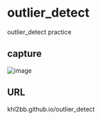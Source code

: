 # outlier_detect
outlier_detect practice

## capture

![image](https://user-images.githubusercontent.com/43461931/138798330-c7d76e25-c48b-4f1b-bff5-a48d6dc76d29.png)

## URL

khl2bb.github.io/outlier_detect
